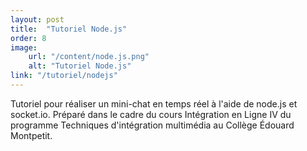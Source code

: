 ```yaml
---
layout: post
title:  "Tutoriel Node.js"
order: 8
image:
    url: "/content/node.js.png"
    alt: "Tutoriel Node.js"
link: "/tutoriel/nodejs"
---
```


Tutoriel pour réaliser un mini-chat en temps réel à l'aide de node.js et socket.io. Préparé dans le cadre du cours Intégration en Ligne IV du programme Techniques d'intégration multimédia au Collège Édouard Montpetit.